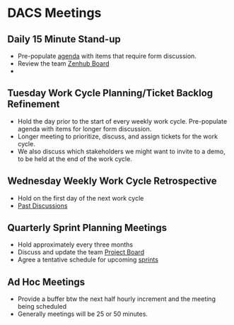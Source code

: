 # DACS Meetings

##  Daily 15 Minute Stand-up

* Pre-populate [agenda](https://docs.google.com/document/d/1O7f8rXTDRKALfB7PoTcgI3hjI4qSIUz80Y6I0Qejjds/edit#heading=h.z5sim3civsuz) with items that require form discussion. 
* Review the team [Zenhub Board](https://app.zenhub.com/workspaces/dacs-work-cycle-board-571691cab409d8d821b873be/board)
* 

##  Tuesday Work Cycle Planning/Ticket Backlog Refinement
* Hold the day prior to the start of every weekly work cycle. Pre-populate agenda with
  items for longer form discussion. 
* Longer meeting to prioritize, discuss, and assign tickets for the work cycle.
* We also discuss which stakeholders we might want to invite to a demo, to be
  held at the end of the work cycle.

## Wednesday Weekly Work Cycle Retrospective
* Hold on the first day of the next work cycle
* [Past Discussions](https://docs.google.com/document/d/1EUFf03rSfslLgU8fBVUtKuEA6DISidjPLWV5GGxxL_E/edit#heading=h.bw3fbrupgdj)

## Quarterly Sprint Planning Meetings
* Hold approximately every three months
* Discuss and update the team [Project Board](https://airtable.com/appUKFuI9pTitjLfW/tbl78j7fqCNdkTCwM/viwReXi2cFokuaP1Y?blocks=hide)
* Agree a tentative schedule for upcoming [sprints](https://airtable.com/appUKFuI9pTitjLfW/tbltAtvtqiUAGq5J1/viwYXLhBlChJEdIar?blocks=hide) 

##  Ad Hoc Meetings

* Provide a buffer btw the next half hourly increment and the meeting being scheduled
* Generally meetings will be 25 or 50 minutes.
